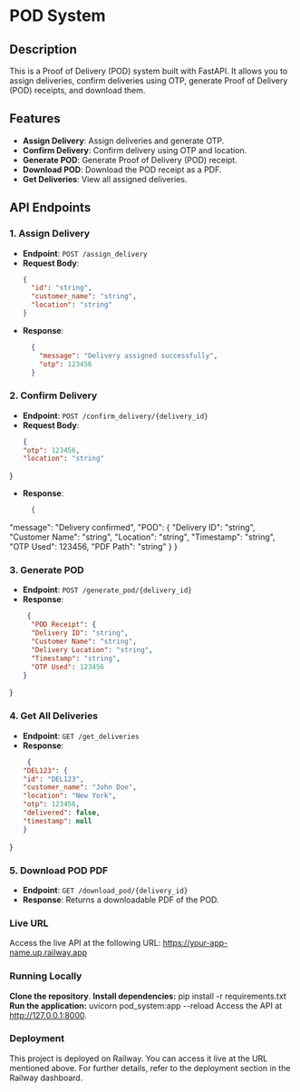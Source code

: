 # POD System

## Description
This is a Proof of Delivery (POD) system built with FastAPI. It allows you to assign deliveries, confirm deliveries using OTP, generate Proof of Delivery (POD) receipts, and download them.

## Features
- **Assign Delivery**: Assign deliveries and generate OTP.
- **Confirm Delivery**: Confirm delivery using OTP and location.
- **Generate POD**: Generate Proof of Delivery (POD) receipt.
- **Download POD**: Download the POD receipt as a PDF.
- **Get Deliveries**: View all assigned deliveries.

## API Endpoints

### 1. Assign Delivery
- **Endpoint**: `POST /assign_delivery`
- **Request Body**:
  ```json
  {
    "id": "string",
    "customer_name": "string",
    "location": "string"
  }
 - **Response**:
    ```json
      {
        "message": "Delivery assigned successfully",
        "otp": 123456
      }
### 2. Confirm Delivery
- **Endpoint**: `POST /confirm_delivery/{delivery_id}`
- **Request Body**:
  ```json
  {
  "otp": 123456,
  "location": "string"
}

 - **Response**:
    ```json
      {
  "message": "Delivery confirmed",
  "POD": {
    "Delivery ID": "string",
    "Customer Name": "string",
    "Location": "string",
    "Timestamp": "string",
    "OTP Used": 123456,
    "PDF Path": "string"
        }
    }
### 3. Generate POD
- **Endpoint**: `POST /generate_pod/{delivery_id}`
- **Response**:
    ```json
     {
      "POD Receipt": {
      "Delivery ID": "string",
      "Customer Name": "string",
      "Delivery Location": "string",
      "Timestamp": "string",
      "OTP Used": 123456
    }
}

### 4. Get All Deliveries
- **Endpoint**: `GET /get_deliveries`
- **Response**:
    ```json
     {
  "DEL123": {
    "id": "DEL123",
    "customer_name": "John Doe",
    "location": "New York",
    "otp": 123456,
    "delivered": false,
    "timestamp": null
  }
}

### 5. Download POD PDF
- **Endpoint**: `GET /download_pod/{delivery_id}`
- **Response**: Returns a downloadable PDF of the POD.

### Live URL
  Access the live API at the following URL:
   https://your-app-name.up.railway.app
### Running Locally
**Clone the repository**.
**Install dependencies:**
    pip install -r requirements.txt
**Run the application:**
    uvicorn pod_system:app --reload
Access the API at http://127.0.0.1:8000.
### Deployment
This project is deployed on Railway. You can access it live at the URL mentioned above. For further details, refer to the deployment section in the Railway dashboard.

